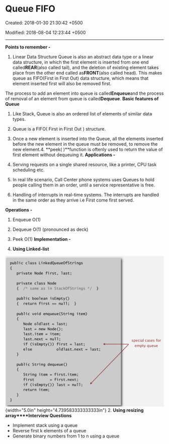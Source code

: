 # Queue FIFO

Created: 2018-01-30 21:30:42 +0500

Modified: 2018-08-04 12:23:44 +0500

---

**Points to remember -**

1.  Linear Data Structure
Queue is also an abstract data type or a linear data structure, in which the first element is inserted from one end called**REAR**(also called tail), and the deletion of existing element takes place from the other end called as**FRONT**(also called head). This makes queue as FIFO(First in First Out) data structure, which means that element inserted first will also be removed first.

The process to add an element into queue is called**Enqueue**and the process of removal of an element from queue is called**Dequeue**.
**Basic features of Queue**

1.  Like Stack, Queue is also an ordered list of elements of similar data types.

2.  Queue is a FIFO( First in First Out ) structure.

3.  Once a new element is inserted into the Queue, all the elements inserted before the new element in the queue must be removed, to remove the new element.4.  **peek( )**function is oftenly used to return the value of first element without dequeuing it.
**Applications -**

1.  Serving requests on a single shared resource, like a printer, CPU task scheduling etc.

2.  In real life scenario, Call Center phone systems uses Queues to hold people calling them in an order, until a service representative is free.

3.  Handling of interrupts in real-time systems. The interrupts are handled in the same order as they arrive i.e First come first served.

**Operations -**

1.  Enqueue O(1)

2.  Dequeue O(1) (pronounced as deck)

3.  Peek O(1)
**Implementation -**

1.  **Using Linked-list**

![public class Li nkedQueueOfStri ngs private Node fi rst, last; private class Node { / * same as i n StackOfStrings public boolean isEmpty() { return fi rst null; public void enqueue(String item) Node oldl ast = last; last = new Node() ; last. item = item; last. next = null; if (i sEmpty()) fi rst = last; special cases for empty queue old 1 ast. next public String dequeue() String item = first. item; = last; fi rst = first. next; if (i sEmpty()) last = null; return item; ](media/Queue-FIFO-image1.png){width="5.0in" height="4.739583333333333in"}
2.  **Using resizing array****Interview Questions**
-   Implement stack using a queue
-   Reverse first k elements of a queue
-   Generate binary numbers from 1 to n using a queue

